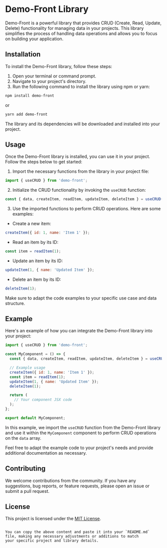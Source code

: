 
# Demo-Front Library

Demo-Front is a powerful library that provides CRUD (Create, Read, Update, Delete) functionality for managing data in your projects. This library simplifies the process of handling data operations and allows you to focus on building your application.

## Installation

To install the Demo-Front library, follow these steps:

1. Open your terminal or command prompt.
2. Navigate to your project's directory.
3. Run the following command to install the library using npm or yarn:

```bash
npm install demo-front
```

or

```bash
yarn add demo-front
```

The library and its dependencies will be downloaded and installed into your project.

## Usage

Once the Demo-Front library is installed, you can use it in your project. Follow the steps below to get started:

1. Import the necessary functions from the library in your project file:

```javascript
import { useCRUD } from 'demo-front';
```

2. Initialize the CRUD functionality by invoking the `useCRUD` function:

```javascript
const { data, createItem, readItem, updateItem, deleteItem } = useCRUD();
```

3. Use the imported functions to perform CRUD operations. Here are some examples:

- Create a new item:
```javascript
createItem({ id: 1, name: 'Item 1' });
```

- Read an item by its ID:
```javascript
const item = readItem(1);
```

- Update an item by its ID:
```javascript
updateItem(1, { name: 'Updated Item' });
```

- Delete an item by its ID:
```javascript
deleteItem(1);
```

Make sure to adapt the code examples to your specific use case and data structure.

## Example

Here's an example of how you can integrate the Demo-Front library into your project:

```javascript
import { useCRUD } from 'demo-front';

const MyComponent = () => {
  const { data, createItem, readItem, updateItem, deleteItem } = useCRUD();

  // Example usage
  createItem({ id: 1, name: 'Item 1' });
  const item = readItem(1);
  updateItem(1, { name: 'Updated Item' });
  deleteItem(1);

  return (
    // Your component JSX code
  );
};

export default MyComponent;
```

In this example, we import the `useCRUD` function from the Demo-Front library and use it within the `MyComponent` component to perform CRUD operations on the `data` array.

Feel free to adapt the example code to your project's needs and provide additional documentation as necessary.

## Contributing

We welcome contributions from the community. If you have any suggestions, bug reports, or feature requests, please open an issue or submit a pull request.

## License

This project is licensed under the [MIT License](LICENSE).

```

You can copy the above content and paste it into your `README.md` file, making any necessary adjustments or additions to match
your specific project and library details.
```
